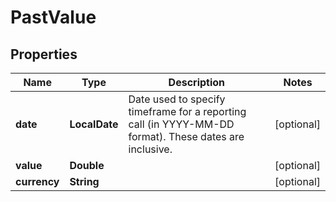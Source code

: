

# PastValue


## Properties

| Name | Type | Description | Notes |
|------------ | ------------- | ------------- | -------------|
|**date** | **LocalDate** | Date used to specify timeframe for a reporting call (in YYYY-MM-DD format). These dates are inclusive. |  [optional] |
|**value** | **Double** |  |  [optional] |
|**currency** | **String** |  |  [optional] |



